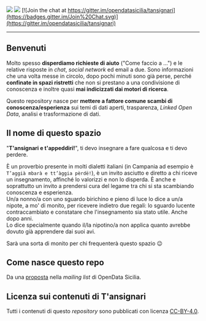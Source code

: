 [![](https://img.shields.io/github/last-commit/opendatasicilia/tansignari.svg?style=flat)](https://github.com/opendatasicilia/tansignari/commits/master)
[![](https://img.shields.io/github/issues/opendatasicilia/tansignari.svg?style=flat)](https://github.com/opendatasicilia/tansignari/issues)
[![Join the chat at https://gitter.im/opendatasicilia/tansignari](https://badges.gitter.im/Join%20Chat.svg)](https://gitter.im/opendatasicilia/tansignari)

---

## Benvenuti

Molto spesso **disperdiamo richieste di aiuto** ("Come faccio a ...") e le relative risposte in _chat_, _social network_ ed email a due. Sono informazioni che una volta messe in circolo, dopo pochi minuti sono già perse, perché **confinate in spazi ristretti** che non si prestano a una condivisione di conoscenza e inoltre quasi **mai indicizzati dai motori di ricerca**.

Questo repository nasce per **mettere a fattore comune scambi di conoscenza/esperienza** sui temi di dati aperti, trasparenza, _Linked Open Data_, analisi e trasformazione di dati.

## Il nome di questo spazio

"**T'ansignari e t'appeddiri!**", ti devo insegnare a fare qualcosa e ti devo perdere.

È un proverbio presente in molti dialetti italiani (in Campania ad esempio è `T’aggià mbarà e tt’àggia pèrdë!`), è un invito asciutto e diretto a chi riceve un insegnamento, affinché lo valorizzi e non lo disperda. È anche e soprattutto un invito a prendersi cura del legame tra chi si sta scambiando conoscenza e esperienza.<br>
Un/a nonno/a con uno sguardo birichino e pieno di luce lo dice a un/a nipote, a mo' di monito, per ricevere indietro due regali: lo sguardo lucente contraccambiato e constatare che l'insegnamento sia stato utile. Anche dopo anni.<br>
Lo dice specialmente quando il/la nipotino/a non applica quanto avrebbe dovuto già apprendere dai suoi avi.

Sarà una sorta di monito per chi frequenterà questo spazio 😉

## Come nasce questo repo

Da una [proposta](https://groups.google.com/d/msg/opendatasicilia/chsV6FZg1qI/dFvHx_u-EAAJ) nella _mailing list_ di OpenData Sicilia.


## Licenza sui contenuti di T'ansignari

Tutti i contenuti di questo _repository_ sono pubblicati con licenza  [CC-BY-4.0](https://creativecommons.org/licenses/by/4.0/deed.it).
